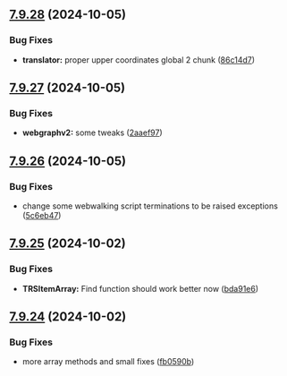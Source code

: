 ## [7.9.28](https://github.com/Torwent/SRL-T/compare/v7.9.27...v7.9.28) (2024-10-05)


### Bug Fixes

* **translator:** proper upper coordinates global 2 chunk ([86c14d7](https://github.com/Torwent/SRL-T/commit/86c14d79a7f518659e9e34d19485a10973aafc15))



## [7.9.27](https://github.com/Torwent/SRL-T/compare/v7.9.26...v7.9.27) (2024-10-05)


### Bug Fixes

* **webgraphv2:** some tweaks ([2aaef97](https://github.com/Torwent/SRL-T/commit/2aaef9729a1b4857a51ee1a26b342a0461416f21))



## [7.9.26](https://github.com/Torwent/SRL-T/compare/v7.9.25...v7.9.26) (2024-10-05)


### Bug Fixes

* change some webwalking script terminations to be raised exceptions ([5c6eb47](https://github.com/Torwent/SRL-T/commit/5c6eb47e4779a4563b9979ae7baf3bd5474498e3))



## [7.9.25](https://github.com/Torwent/SRL-T/compare/v7.9.24...v7.9.25) (2024-10-02)


### Bug Fixes

* **TRSItemArray:** Find function should work better now ([bda91e6](https://github.com/Torwent/SRL-T/commit/bda91e632f1147f21b0d9c950fd64f1e80986368))



## [7.9.24](https://github.com/Torwent/SRL-T/compare/v7.9.23...v7.9.24) (2024-10-02)


### Bug Fixes

* more array methods and small fixes ([fb0590b](https://github.com/Torwent/SRL-T/commit/fb0590b67b23df414a8a190fb5dbe11c67cf74ce))



